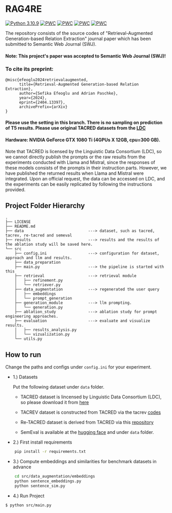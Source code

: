 # RAG4RE
[![Python  3.10.9](https://img.shields.io/badge/python-3.10.9-blue.svg)](https://www.python.org/downloads/release/python-3109/)
[![PWC](https://img.shields.io/endpoint.svg?url=https://paperswithcode.com/badge/retrieval-augmented-generation-based-relation/relation-extraction-on-tacred)](https://paperswithcode.com/sota/relation-extraction-on-tacred?p=retrieval-augmented-generation-based-relation)
[![PWC](https://img.shields.io/endpoint.svg?url=https://paperswithcode.com/badge/retrieval-augmented-generation-based-relation/relation-extraction-on-tacred-revisited)](https://paperswithcode.com/sota/relation-extraction-on-tacred-revisited?p=retrieval-augmented-generation-based-relation)
[![PWC](https://img.shields.io/endpoint.svg?url=https://paperswithcode.com/badge/retrieval-augmented-generation-based-relation/relation-extraction-on-semeval-2010-task-8-1)](https://paperswithcode.com/sota/relation-extraction-on-semeval-2010-task-8-1?p=retrieval-augmented-generation-based-relation)
[![PWC](https://img.shields.io/endpoint.svg?url=https://paperswithcode.com/badge/retrieval-augmented-generation-based-relation/relation-extraction-on-re-tacred)](https://paperswithcode.com/sota/relation-extraction-on-re-tacred?p=retrieval-augmented-generation-based-relation)

The repository consists of the source codes of "Retrieval-Augmented Generation-based Relation Extraction" journal paper which has been submitted to Semantic Web Journal (SWJ).

#### Note: This project's paper was accepted to Semantic Web Journal (SWJ)!

### To cite its preprint:
```
@misc{efeoglu2024retrievalaugmented,
      title={Retrieval-Augmented Generation-based Relation Extraction}, 
      author={Sefika Efeoglu and Adrian Paschke},
      year={2024},
      eprint={2404.13397},
      archivePrefix={arXiv}
}
```


#### Please use the setting in this branch. There is no sampling on prediction of T5 results. Please use original TACRED datasets from the [LDC](https://catalog.ldc.upenn.edu/LDC2018T24)

#### Hardware: NVIDIA GeForce GTX 1080 Ti (4GPUs X 12GB, cpu=300 GB).

Note that TACRED is licensed by the Linguistic Data Consortium (LDC), so we cannot directly publish the prompts or the raw results from the experiments conducted with Llama and Mistral, since the responses of these models consists of the prompts in their instruction parts. However, we have published the returned results when Llama and Mistral were integrated. Upon an official request, the data can be accessed on LDC, and the experiments can be easily replicated by following the instructions provided.

## Project Folder Hierarchy

````
.
├── LICENSE
├── README.md
├── data                            ---> dataset, such as tacred, tacrev, re-tacred and semeval
├── results                         ---> results and the results of the ablation study will be saved here.
└── src
    ├── config.ini                  ---> configuration for dataset, approach and llm and results.
    ├── data_preparation
    ├── main.py                     ---> the pipeline is started with this
    ├── retrieval                   ---> retrieval module
    │   ├── refinement.py
    │   └── retriever.py
    ├── data_augmentation           ---> regenerated the user query
    │   ├── embeddings
    │   └── prompt_generation
    ├── generation_module           ---> llm prompting.
    │   └── generation.py
    ├── ablation_study              ---> ablation study for prompt engineering approaches.
    ├── evaluation                  ---> evaluate and visualize results. 
    │   ├── results_analysis.py
    │   └── vizualization.py
    └── utils.py                    
````
## How to run
Change the paths and configs under `config.ini` for your experiment.
* 1.) Datasets
  
   Put the following dataset under `data` folder.
  
   * TACRED dataset is lincensed by Linguistic Data Consortium (LDC), so please download it from [here](https://catalog.ldc.upenn.edu/LDC2018T24)
     
   * TACREV dataset is constructed from TACRED via the tacrev [codes](https://github.com/DFKI-NLP/tacrev)
     
   * Re-TACRED dataset is derived from TACRED via this [repository](https://github.com/gstoica27/Re-TACRED)

   * SemEval is available at the [hugging face](https://huggingface.co/datasets/sem_eval_2010_task_8) and under `data` folder.

* 2.) First install requirements
  
````bash
    pip install -r requirements.txt
````
* 3.) Compute embeddings and similarities for benchmark datasets in advance
````bash
    cd src/data_augmentation/embeddings
    python sentence_embeddings.py
    python sentence_sim.py
````
* 4.) Run Project
  
````bash
$ python src/main.py

````

